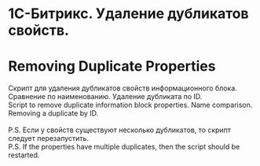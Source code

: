 # 1С-Битрикс. Удаление дубликатов свойств.
# Removing Duplicate Properties
Скрипт для удаления дубликатов свойств информационного блока. Сравнение по наименованию. Удаление дубликата по ID. </br>
Script to remove duplicate information block properties. Name comparison. Removing a duplicate by ID.
</br></br>
P.S. Если у свойств существуют несколько дубликатов, то скрипт следует перезапустить.</br>
P.S. If the properties have multiple duplicates, then the script should be restarted.
